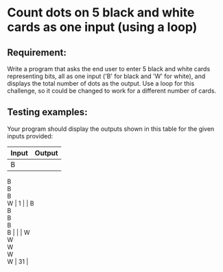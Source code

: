 # Count dots on 5 black and white cards as one input (using a loop)

## Requirement:

Write a program that asks the end user to enter 5 black and white cards representing bits, all as one input ('B' for black and 'W' for white), and displays the total number of dots as the output. Use a loop for this challenge, so it could be changed to work for a different number of cards.

## Testing examples:

Your program should display the outputs shown in this table for the given inputs provided:

| Input             | Output |
| ----------------- | ------ |
| B  
B  
B  
B  
W | 1      |
| B  
B  
B  
B  
B |        |
| W  
W  
W  
W  
W | 31     |